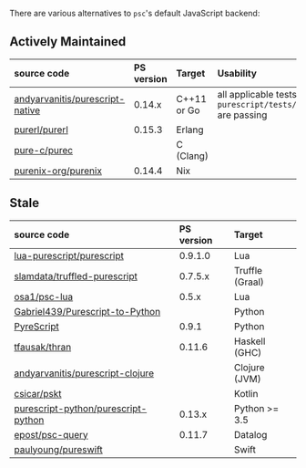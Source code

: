 There are various alternatives to `psc`'s default JavaScript backend:

## Actively Maintained

| source code                                                                           | PS version | Target        | Usability                      | 
|:--------------------------------------------------------------------------------------|:-----------|:--------------|:-------------------------------|
| [andyarvanitis/purescript-native](https://github.com/andyarvanitis/purescript-native) | 0.14.x     | C++11 or Go   | all applicable tests in `purescript/tests/purs/passing` are passing |
| [purerl/purerl](https://github.com/purerl/purerl)                                     | 0.15.3     | Erlang        |                                |
| [pure-c/purec](https://github.com/pure-c/purec)                                       |            | C (Clang)     |                                |
| [purenix-org/purenix](https://github.com/purenix-org/purenix) | 0.14.4 | Nix | |

## Stale

| source code                                                                           | PS version | Target         |
|:--------------------------------------------------------------------------------------|:-----------|:---------------|
| [lua-purescript/purescript](https://github.com/lua-purescript/purescript)             | 0.9.1.0    | Lua            |
| [slamdata/truffled-purescript](https://github.com/slamdata/truffled-purescript)       | 0.7.5.x    | Truffle (Graal)|
| [osa1/psc-lua](https://github.com/osa1/psc-lua)                                       | 0.5.x      | Lua            |
| [Gabriel439/Purescript-to-Python](https://github.com/Gabriel439/Purescript-to-Python) |            | Python         |
| [PyreScript](https://github.com/joneshf/pyrescript)                                   | 0.9.1      | Python         |
| [tfausak/thran](https://github.com/tfausak/thran)                                     | 0.11.6     | Haskell (GHC)  |
| [andyarvanitis/purescript-clojure](https://github.com/andyarvanitis/purescript-clojure)       |            | Clojure (JVM) |
| [csicar/pskt](https://github.com/csicar/pskt)                                                 |            | Kotlin        |
| [purescript-python/purescript-python](https://github.com/purescript-python/purescript-python) | 0.13.x     | Python >= 3.5 |
| [epost/psc-query](https://github.com/epost/psc-query)                                         | 0.11.7     | Datalog       |
| [paulyoung/pureswift](https://github.com/paulyoung/pureswift)                                 |            | Swift         |
